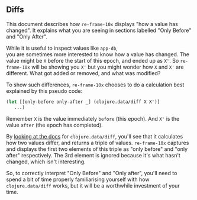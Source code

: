 ## Diffs

This document describes how `re-frame-10x` displays "how a value has changed".  It explains 
what you are seeing in sections labelled "Only Before" and "Only After".

While it is useful to inspect values like `app-db`,  
you are sometimes more interested to know how a value has changed.
The value might be `X` before the start of this epoch, and 
ended up as `X'`.  So `re-frame-10x` will be showing you `X'` but you might wonder
how `X` and `X'` are different. What got added or removed, and what was modified? 

To show such differences, `re-frame-10x` chooses to do a calculation best explained by this pseudo code:
```clj
(let [[only-before only-after _] (clojure.data/diff X X')]
   ...)
```
Remember `X` is the value immediately `before` (this epoch). And `X'` is the value `after` (the epoch has completed). 

By [looking at the docs](https://clojuredocs.org/clojure.data/diff) for `clojure.data/diff`, you'll see
that it calculates how two values differ, and returns a triple of values. `re-frame-10x`
captures and displays the first two elements of this triple as "only before" and "only after"
respectively. The 3rd element is ignored because it's what hasn't changed, which isn't interesting.

So, to correctly interpret "Only Before" and "Only after", you'll need to spend a bit
of time properly familiarising yourself with how `clojure.data/diff` works, but
it will be a worthwhile investment of your time. 

